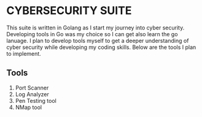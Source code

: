 # CYBERSECURITY SUITE

This suite is written in Golang as I start my journey into cyber security. Developing tools in Go was my choice so I can get also learn the go lanuage.
I plan to develop tools myself to get a deeper understanding of cyber security while developing my coding skills. Below are the tools I plan to implement.

## Tools

1. Port Scanner
2. Log Analyzer
3. Pen Testing tool
4. NMap tool

